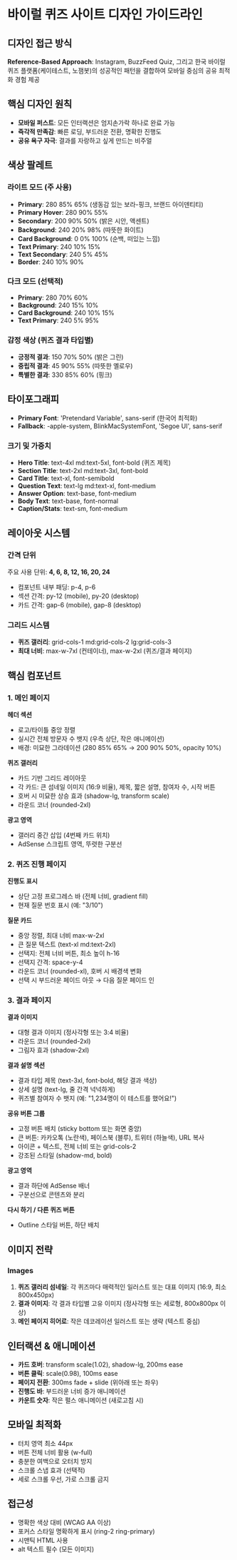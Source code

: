 # 바이럴 퀴즈 사이트 디자인 가이드라인

## 디자인 접근 방식
**Reference-Based Approach**: Instagram, BuzzFeed Quiz, 그리고 한국 바이럴 퀴즈 플랫폼(케이테스트, 노잼봇)의 성공적인 패턴을 결합하여 모바일 중심의 공유 최적화 경험 제공

## 핵심 디자인 원칙
- **모바일 퍼스트**: 모든 인터랙션은 엄지손가락 하나로 완료 가능
- **즉각적 만족감**: 빠른 로딩, 부드러운 전환, 명확한 진행도
- **공유 욕구 자극**: 결과를 자랑하고 싶게 만드는 비주얼

## 색상 팔레트

### 라이트 모드 (주 사용)
- **Primary**: 280 85% 65% (생동감 있는 보라-핑크, 브랜드 아이덴티티)
- **Primary Hover**: 280 90% 55%
- **Secondary**: 200 90% 50% (밝은 시안, 액센트)
- **Background**: 240 20% 98% (따뜻한 화이트)
- **Card Background**: 0 0% 100% (순백, 떠있는 느낌)
- **Text Primary**: 240 10% 15%
- **Text Secondary**: 240 5% 45%
- **Border**: 240 10% 90%

### 다크 모드 (선택적)
- **Primary**: 280 70% 60%
- **Background**: 240 15% 10%
- **Card Background**: 240 10% 15%
- **Text Primary**: 240 5% 95%

### 감정 색상 (퀴즈 결과 타입별)
- **긍정적 결과**: 150 70% 50% (밝은 그린)
- **중립적 결과**: 45 90% 55% (따뜻한 옐로우)
- **특별한 결과**: 330 85% 60% (핑크)

## 타이포그래피
- **Primary Font**: 'Pretendard Variable', sans-serif (한국어 최적화)
- **Fallback**: -apple-system, BlinkMacSystemFont, 'Segoe UI', sans-serif

### 크기 및 가중치
- **Hero Title**: text-4xl md:text-5xl, font-bold (퀴즈 제목)
- **Section Title**: text-2xl md:text-3xl, font-bold
- **Card Title**: text-xl, font-semibold
- **Question Text**: text-lg md:text-xl, font-medium
- **Answer Option**: text-base, font-medium
- **Body Text**: text-base, font-normal
- **Caption/Stats**: text-sm, font-medium

## 레이아웃 시스템

### 간격 단위
주요 사용 단위: **4, 6, 8, 12, 16, 20, 24**
- 컴포넌트 내부 패딩: p-4, p-6
- 섹션 간격: py-12 (mobile), py-20 (desktop)
- 카드 간격: gap-6 (mobile), gap-8 (desktop)

### 그리드 시스템
- **퀴즈 갤러리**: grid-cols-1 md:grid-cols-2 lg:grid-cols-3
- **최대 너비**: max-w-7xl (컨테이너), max-w-2xl (퀴즈/결과 페이지)

## 핵심 컴포넌트

### 1. 메인 페이지
**헤더 섹션**
- 로고/타이틀 중앙 정렬
- 실시간 전체 방문자 수 뱃지 (우측 상단, 작은 애니메이션)
- 배경: 미묘한 그라데이션 (280 85% 65% → 200 90% 50%, opacity 10%)

**퀴즈 갤러리**
- 카드 기반 그리드 레이아웃
- 각 카드: 큰 섬네일 이미지 (16:9 비율), 제목, 짧은 설명, 참여자 수, 시작 버튼
- 호버 시 미묘한 상승 효과 (shadow-lg, transform scale)
- 라운드 코너 (rounded-2xl)

**광고 영역**
- 갤러리 중간 삽입 (4번째 카드 위치)
- AdSense 스크립트 영역, 뚜렷한 구분선

### 2. 퀴즈 진행 페이지
**진행도 표시**
- 상단 고정 프로그레스 바 (전체 너비, gradient fill)
- 현재 질문 번호 표시 (예: "3/10")

**질문 카드**
- 중앙 정렬, 최대 너비 max-w-2xl
- 큰 질문 텍스트 (text-xl md:text-2xl)
- 선택지: 전체 너비 버튼, 최소 높이 h-16
- 선택지 간격: space-y-4
- 라운드 코너 (rounded-xl), 호버 시 배경색 변화
- 선택 시 부드러운 페이드 아웃 → 다음 질문 페이드 인

### 3. 결과 페이지
**결과 이미지**
- 대형 결과 이미지 (정사각형 또는 3:4 비율)
- 라운드 코너 (rounded-2xl)
- 그림자 효과 (shadow-2xl)

**결과 설명 섹션**
- 결과 타입 제목 (text-3xl, font-bold, 해당 결과 색상)
- 상세 설명 (text-lg, 줄 간격 넉넉하게)
- 퀴즈별 참여자 수 뱃지 (예: "1,234명이 이 테스트를 했어요!")

**공유 버튼 그룹**
- 고정 버튼 배치 (sticky bottom 또는 화면 중앙)
- 큰 버튼: 카카오톡 (노란색), 페이스북 (블루), 트위터 (하늘색), URL 복사
- 아이콘 + 텍스트, 전체 너비 또는 grid-cols-2
- 강조된 스타일 (shadow-md, bold)

**광고 영역**
- 결과 하단에 AdSense 배너
- 구분선으로 콘텐츠와 분리

**다시 하기 / 다른 퀴즈 버튼**
- Outline 스타일 버튼, 하단 배치

## 이미지 전략

### Images
1. **퀴즈 갤러리 섬네일**: 각 퀴즈마다 매력적인 일러스트 또는 대표 이미지 (16:9, 최소 800x450px)
2. **결과 이미지**: 각 결과 타입별 고유 이미지 (정사각형 또는 세로형, 800x800px 이상)
3. **메인 페이지 히어로**: 작은 데코레이션 일러스트 또는 생략 (텍스트 중심)

## 인터랙션 & 애니메이션
- **카드 호버**: transform scale(1.02), shadow-lg, 200ms ease
- **버튼 클릭**: scale(0.98), 100ms ease
- **페이지 전환**: 300ms fade + slide (위아래 또는 좌우)
- **진행도 바**: 부드러운 너비 증가 애니메이션
- **카운트 숫자**: 작은 펄스 애니메이션 (새로고침 시)

## 모바일 최적화
- 터치 영역 최소 44px
- 버튼 전체 너비 활용 (w-full)
- 충분한 여백으로 오터치 방지
- 스크롤 스냅 효과 (선택적)
- 세로 스크롤 우선, 가로 스크롤 금지

## 접근성
- 명확한 색상 대비 (WCAG AA 이상)
- 포커스 스타일 명확하게 표시 (ring-2 ring-primary)
- 시맨틱 HTML 사용
- alt 텍스트 필수 (모든 이미지)